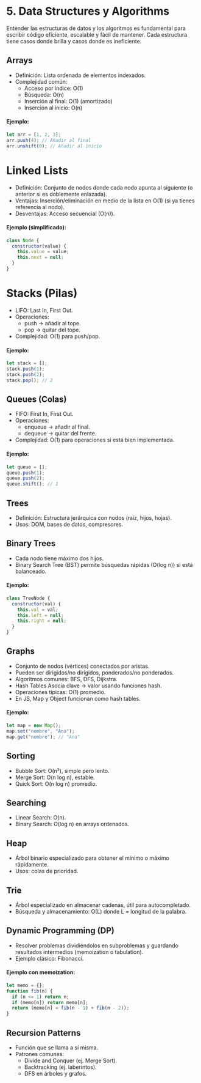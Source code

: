 # 5. Data Structures y Algorithms

Entender las estructuras de datos y los algoritmos es fundamental para escribir código eficiente, escalable y fácil de mantener. Cada estructura tiene casos donde brilla y casos donde es ineficiente.

## Arrays

- Definición: Lista ordenada de elementos indexados.
- Complejidad común:
  - Acceso por índice: O(1)
  - Búsqueda: O(n)
  - Inserción al final: O(1) (amortizado)
  - Inserción al inicio: O(n)

#### Ejemplo:

```javascript
let arr = [1, 2, 3];
arr.push(4); // Añadir al final
arr.unshift(0); // Añadir al inicio
```

# Linked Lists

- Definición: Conjunto de nodos donde cada nodo apunta al siguiente (o anterior si es doblemente enlazada).
- Ventajas: Inserción/eliminación en medio de la lista en O(1) (si ya tienes referencia al nodo).
- Desventajas: Acceso secuencial (O(n)).

#### Ejemplo (simplificado):

```javascript
class Node {
  constructor(value) {
    this.value = value;
    this.next = null;
  }
}
```

# Stacks (Pilas)

- LIFO: Last In, First Out.
- Operaciones:
  - push → añadir al tope.
  - pop → quitar del tope.
- Complejidad: O(1) para push/pop.

#### Ejemplo:

```javascript
let stack = [];
stack.push(1);
stack.push(2);
stack.pop(); // 2
```

## Queues (Colas)

- FIFO: First In, First Out.
- Operaciones:
  - enqueue → añadir al final.
  - dequeue → quitar del frente.
- Complejidad: O(1) para operaciones si está bien implementada.

#### Ejemplo:

```javascript
let queue = [];
queue.push(1);
queue.push(2);
queue.shift(); // 1
```

## Trees

- Definición: Estructura jerárquica con nodos (raíz, hijos, hojas).
- Usos: DOM, bases de datos, compresores.

## Binary Trees

- Cada nodo tiene máximo dos hijos.
- Binary Search Tree (BST) permite búsquedas rápidas (O(log n)) si está balanceado.

#### Ejemplo:

```javascript
class TreeNode {
  constructor(val) {
    this.val = val;
    this.left = null;
    this.right = null;
  }
}
```

## Graphs

- Conjunto de nodos (vértices) conectados por aristas.
- Pueden ser dirigidos/no dirigidos, ponderados/no ponderados.
- Algoritmos comunes: BFS, DFS, Dijkstra.
- Hash Tables
  Asocia clave → valor usando funciones hash.
- Operaciones típicas: O(1) promedio.
- En JS, Map y Object funcionan como hash tables.

#### Ejemplo:

```javascript
let map = new Map();
map.set("nombre", "Ana");
map.get("nombre"); // "Ana"
```

## Sorting

- Bubble Sort: O(n²), simple pero lento.
- Merge Sort: O(n log n), estable.
- Quick Sort: O(n log n) promedio.

## Searching

- Linear Search: O(n).
- Binary Search: O(log n) en arrays ordenados.

## Heap

- Árbol binario especializado para obtener el mínimo o máximo rápidamente.
- Usos: colas de prioridad.

## Trie

- Árbol especializado en almacenar cadenas, útil para autocompletado.
- Búsqueda y almacenamiento: O(L) donde L = longitud de la palabra.

## Dynamic Programming (DP)

- Resolver problemas dividiéndolos en subproblemas y guardando resultados intermedios (memoization o tabulation).
- Ejemplo clásico: Fibonacci.

#### Ejemplo con memoization:

```javascript
let memo = {};
function fib(n) {
  if (n <= 1) return n;
  if (memo[n]) return memo[n];
  return (memo[n] = fib(n - 1) + fib(n - 2));
}
```

## Recursion Patterns

- Función que se llama a sí misma.
- Patrones comunes:
  - Divide and Conquer (ej. Merge Sort).
  - Backtracking (ej. laberintos).
  - DFS en árboles y grafos.
